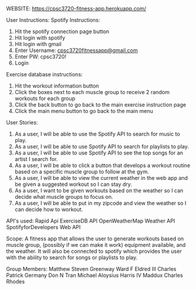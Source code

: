 WEBSITE: https://cpsc3720-fitness-app.herokuapp.com/ 


User Instructions:
  Spotify Instructions:
  1. Hit the spotify connection page button
  2. Hit login with spotify
  3. Hit login with gmail
  4. Enter Username: cpsc3720fitnessapp@gmail.com
  5. Enter PW: cpsc3720!
  6. Login

  Exercise database instructions:
  1. Hit the workout information button
  2. Click the boxes next to each muscle group to receive 2 random workouts for each group
  3. Click the back button to go back to the main exercise instruction page
  4. Click the main menu button to go back to the main menu

User Stories:
1. As a user, I will be able to use the Spotify API to search for music to play. 
2. As a user, I will be able to use Spotify API to search for playlists to play. 
3. As a user, I will be able to use Spotify API to see the top songs for an artist I search for. 
4. As a user, I will be able to click a button that develops a workout routine based on a specific muscle group to follow at the gym. 
5. As a user, I will be able to view the current weather in the web app and be given a suggested workout so I can stay dry. 
6. As a user, I want to be given workouts based on the weather so I can decide what muscle groups to focus on. 
7. As a user, I will be able to put in my zipcode and view the weather so I can decide how to workout.

API's used:
Rapid Api ExerciseDB API
OpenWeatherMap Weather API
SpotifyforDevelopers Web API

Scope: 
A fitness app that allows the user to generate workouts based on muscle group, (possibly if we can make it work) equipment available, and the weather. It will also be connected to spotify which provides the user with the ability to search for songs or playlists to play.

Group Members:
  Matthew Steven Greenway
  Ward F Eldred III
  Charles Patrick Germany
  Don N Tran
  Michael Aloysius Harris IV
  Maddux Charles Rhodes
